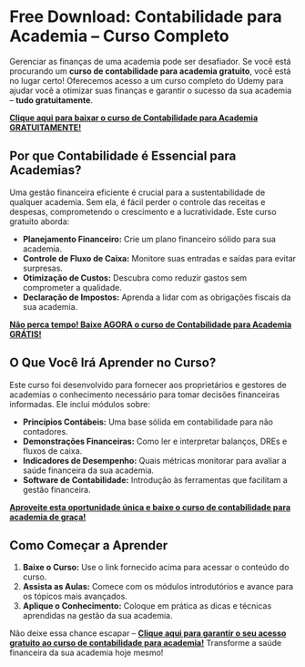 # Free Download: Contabilidade para Academia – Curso Completo

Gerenciar as finanças de uma academia pode ser desafiador. Se você está procurando um **curso de contabilidade para academia gratuito**, você está no lugar certo! Oferecemos acesso a um curso completo do Udemy para ajudar você a otimizar suas finanças e garantir o sucesso da sua academia – **tudo gratuitamente**.

[**Clique aqui para baixar o curso de Contabilidade para Academia GRATUITAMENTE!**](https://udemywork.com/contabilidade-para-academia)

## Por que Contabilidade é Essencial para Academias?

Uma gestão financeira eficiente é crucial para a sustentabilidade de qualquer academia. Sem ela, é fácil perder o controle das receitas e despesas, comprometendo o crescimento e a lucratividade. Este curso gratuito aborda:

*   **Planejamento Financeiro:** Crie um plano financeiro sólido para sua academia.
*   **Controle de Fluxo de Caixa:** Monitore suas entradas e saídas para evitar surpresas.
*   **Otimização de Custos:** Descubra como reduzir gastos sem comprometer a qualidade.
*   **Declaração de Impostos:** Aprenda a lidar com as obrigações fiscais da sua academia.

[**Não perca tempo! Baixe AGORA o curso de Contabilidade para Academia GRÁTIS!**](https://udemywork.com/contabilidade-para-academia)

## O Que Você Irá Aprender no Curso?

Este curso foi desenvolvido para fornecer aos proprietários e gestores de academias o conhecimento necessário para tomar decisões financeiras informadas. Ele inclui módulos sobre:

*   **Princípios Contábeis:** Uma base sólida em contabilidade para não contadores.
*   **Demonstrações Financeiras:** Como ler e interpretar balanços, DREs e fluxos de caixa.
*   **Indicadores de Desempenho:** Quais métricas monitorar para avaliar a saúde financeira da sua academia.
*   **Software de Contabilidade:** Introdução às ferramentas que facilitam a gestão financeira.

[**Aproveite esta oportunidade única e baixe o curso de contabilidade para academia de graça!**](https://udemywork.com/contabilidade-para-academia)

## Como Começar a Aprender

1.  **Baixe o Curso:** Use o link fornecido acima para acessar o conteúdo do curso.
2.  **Assista as Aulas:** Comece com os módulos introdutórios e avance para os tópicos mais avançados.
3.  **Aplique o Conhecimento:** Coloque em prática as dicas e técnicas aprendidas na gestão da sua academia.

Não deixe essa chance escapar – **[Clique aqui para garantir o seu acesso gratuito ao curso de contabilidade para academia!](https://udemywork.com/contabilidade-para-academia)** Transforme a saúde financeira da sua academia hoje mesmo!
